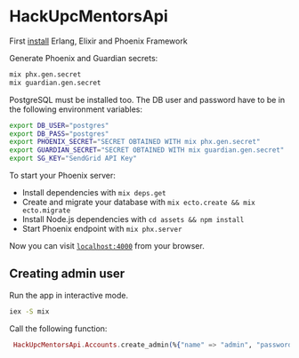# HackUpcMentorsApi

First [install](https://hexdocs.pm/phoenix/installation.html) Erlang, Elixir and Phoenix Framework 

Generate Phoenix and Guardian secrets:

```bash
mix phx.gen.secret
mix guardian.gen.secret
```

PostgreSQL must be installed too. The DB user and password have to be in the following environment variables:

```bash
export DB_USER="postgres"
export DB_PASS="postgres"
export PHOENIX_SECRET="SECRET OBTAINED WITH mix phx.gen.secret"
export GUARDIAN_SECRET="SECRET OBTAINED WITH mix guardian.gen.secret"
export SG_KEY="SendGrid API Key"
```

To start your Phoenix server:

  * Install dependencies with `mix deps.get`
  * Create and migrate your database with `mix ecto.create && mix ecto.migrate`
  * Install Node.js dependencies with `cd assets && npm install`
  * Start Phoenix endpoint with `mix phx.server`

Now you can visit [`localhost:4000`](http://localhost:4000) from your browser.

## Creating admin user

Run the app in interactive mode.

```bash
iex -S mix
```

Call the following function:

```Elixir
 HackUpcMentorsApi.Accounts.create_admin(%{"name" => "admin", "password" => "password12A", "email" => "aaaa@gmail.com", "contact" => "contact"})
 ```
